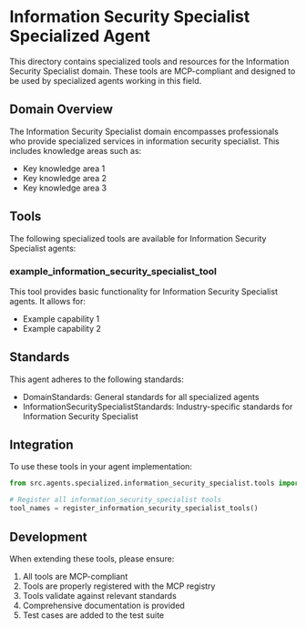 # Information Security Specialist Specialized Agent

This directory contains specialized tools and resources for the Information Security Specialist domain. These tools are MCP-compliant and designed to be used by specialized agents working in this field.

## Domain Overview

The Information Security Specialist domain encompasses professionals who provide specialized services in information security specialist. This includes knowledge areas such as:

- Key knowledge area 1
- Key knowledge area 2
- Key knowledge area 3

## Tools

The following specialized tools are available for Information Security Specialist agents:

### example_information_security_specialist_tool

This tool provides basic functionality for Information Security Specialist agents. It allows for:

- Example capability 1
- Example capability 2

## Standards

This agent adheres to the following standards:

- DomainStandards: General standards for all specialized agents
- InformationSecuritySpecialistStandards: Industry-specific standards for Information Security Specialist

## Integration

To use these tools in your agent implementation:

```python
from src.agents.specialized.information_security_specialist.tools import register_information_security_specialist_tools

# Register all information_security_specialist tools
tool_names = register_information_security_specialist_tools()
```

## Development

When extending these tools, please ensure:

1. All tools are MCP-compliant
2. Tools are properly registered with the MCP registry
3. Tools validate against relevant standards
4. Comprehensive documentation is provided
5. Test cases are added to the test suite
